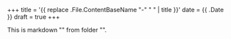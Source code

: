 +++
title = '{{ replace .File.ContentBaseName "-" " " | title }}'
date = {{ .Date }}
draft = true
+++

This is markdown "" from folder "".
